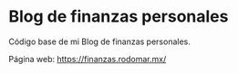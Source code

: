 # Blog de finanzas personales

Código base de mi Blog de finanzas personales.

Página web: https://finanzas.rodomar.mx/
